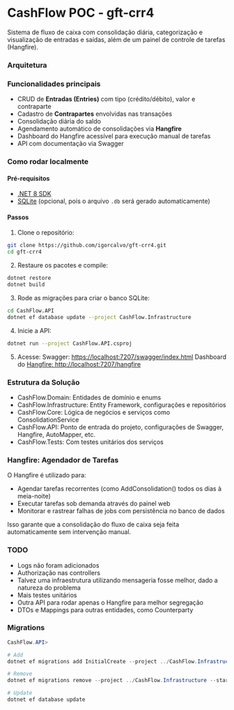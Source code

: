 # CashFlow POC - gft-crr4
Sistema de fluxo de caixa com consolidação diária, categorização e visualização de entradas e saídas, além de um painel de controle de tarefas (Hangfire).

### Arquitetura

### Funcionalidades principais

- CRUD de **Entradas (Entries)** com tipo (crédito/débito), valor e contraparte
- Cadastro de **Contrapartes** envolvidas nas transações
- Consolidação diária do saldo
- Agendamento automático de consolidações via **Hangfire**
- Dashboard do Hangfire acessível para execução manual de tarefas
- API com documentação via Swagger

### Como rodar localmente
#### Pré-requisitos

- [.NET 8 SDK](https://dotnet.microsoft.com/en-us/download)
- [SQLite](https://www.sqlite.org/download.html) (opcional, pois o arquivo `.db` será gerado automaticamente)

#### Passos

1. Clone o repositório:

```bash
git clone https://github.com/igorcalvo/gft-crr4.git
cd gft-crr4
```

2. Restaure os pacotes e compile:

```bash
dotnet restore
dotnet build
```

3. Rode as migrações para criar o banco SQLite:
```bash
cd CashFlow.API
dotnet ef database update --project CashFlow.Infrastructure
```

4. Inicie a API:
```bash
dotnet run --project CashFlow.API.csproj
```

5. Acesse:
Swagger: [https://localhost:7207/swagger/index.html](https://localhost:7207/swagger/index.html])
Dashboard do [Hangfire: http://localhost:7207/hangfire](http://localhost:7207/hangfire)

### Estrutura da Solução

- CashFlow.Domain: Entidades de domínio e enums
- CashFlow.Infrastructure: Entity Framework, configurações e repositórios
- CashFlow.Core: Lógica de negócios e serviços como ConsolidationService
- CashFlow.API: Ponto de entrada do projeto, configurações de Swagger, Hangfire, AutoMapper, etc.
- CashFlow.Tests: Com testes unitários dos serviços

### Hangfire: Agendador de Tarefas

O Hangfire é utilizado para:

- Agendar tarefas recorrentes (como AddConsolidation() todos os dias à meia-noite)
- Executar tarefas sob demanda através do painel web
- Monitorar e rastrear falhas de jobs com persistência no banco de dados

Isso garante que a consolidação do fluxo de caixa seja feita automaticamente sem intervenção manual.

### TODO
- Logs não foram adicionados
- Authorização nas controllers
- Talvez uma infraestrutura utilizando mensageria fosse melhor, dado a natureza do problema
- Mais testes unitários
- Outra API para rodar apenas o Hangfire para melhor segregação
- DTOs e Mappings para outras entidades, como Counterparty

### Migrations
```powershell
CashFlow.API>

# Add
dotnet ef migrations add InitialCreate --project ../CashFlow.Infrastructure --startup-project . --output-dir ../CashFlow.Infrastructure/Migrations

# Remove
dotnet ef migrations remove --project ../CashFlow.Infrastructure --startup-project .

# Update
dotnet ef database update
```

